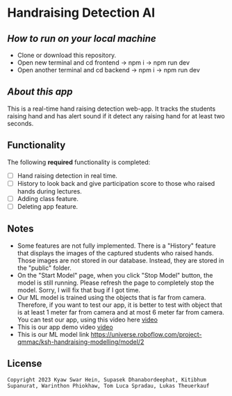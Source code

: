 # Handraising Detection AI

## *How to run on your local machine*

- Clone or download this repository.
- Open new terminal and cd frontend -> npm i -> npm run dev
- Open another terminal and cd backend -> npm i -> npm run dev

## *About this app*

This is a real-time hand raising detection web-app. It tracks the students raising hand and has alert sound if it detect any raising hand for at least two seconds.

## Functionality 

The following **required** functionality is completed:

* [ ] Hand raising detection in real time.
* [ ] History to look back and give participation score to those who raised hands during lectures.
* [ ] Adding class feature.
* [ ] Deleting app feature.

## Notes
- Some features are not fully implemented. There is a "History" feature that displays the images of the captured students who raised hands. Those images are not stored in our database. Instead, they are stored in the "public" folder.
- On the "Start Model" page, when you click "Stop Model" button, the model is still running. Please refresh the page to completely stop the model. Sorry, I will fix that bug if I got time.
- Our ML model is trained using the objects that is far from camera. Therefore, if you want to test our app, it is better to test with object that is at least 1 meter far from camera and at most 6 meter far from camera. You can test our app, using this video here [video]()
- This is our app demo video [video](https://youtu.be/UIZwZPt22dI?feature=shared)
- This is our ML model link https://universe.roboflow.com/project-qmmac/ksh-handraising-modelling/model/2


## License

    Copyright 2023 Kyaw Swar Hein, Supasek Dhanabordeephat, Kitibhum Supanurat, Warinthon Phiokhaw, Tom Luca Spradau, Lukas Theuerkauf
